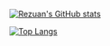 
[![Rezuan's GitHub stats](https://github-readme-stats.vercel.app/api?username=RezuanChowdhuryRifat)](https://github.com/anuraghazra/github-readme-stats)

[![Top Langs](https://github-readme-stats.vercel.app/api/top-langs/?username=RezuanChowdhuryRifat)](https://github.com/anuraghazra/github-readme-stats)
<!---
RezuanChowdhuryRifat/RezuanChowdhuryRifat is a ✨ special ✨ repository because its `README.md` (this file) appears on your GitHub profile.
You can click the Preview link to take a look at your changes.
--->
